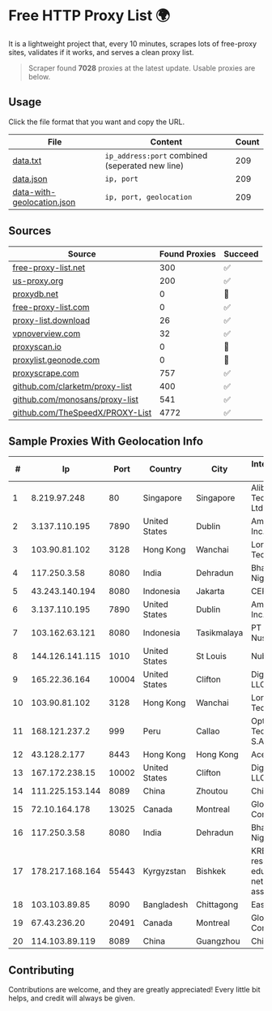 
# Free HTTP Proxy List 🌍

It is a lightweight project that, every 10 minutes, scrapes lots of free-proxy sites, validates if it works, and serves a clean proxy list.


> Scraper found **7028** proxies at the latest update. Usable proxies are below.

## Usage

Click the file format that you want and copy the URL.


|File|Content|Count|
|----|-------|-----|
|[data.txt](https://raw.githubusercontent.com/themiralay/Proxy-List-World/master/data.txt)|`ip_address:port` combined (seperated new line)|209|
|[data.json](https://raw.githubusercontent.com/themiralay/Proxy-List-World/master/data.json)|`ip, port`|209|
|[data-with-geolocation.json](https://raw.githubusercontent.com/themiralay/Proxy-List-World/master/data-with-geolocation.json)|`ip, port, geolocation`|209|

## Sources

|Source|Found Proxies|Succeed|
|------|-------------|-------|
|[free-proxy-list.net](https://free-proxy-list.net)|300|✅|
|[us-proxy.org](https://www.us-proxy.org)|200|✅|
|[proxydb.net](http://proxydb.net)|0|🚫|
|[free-proxy-list.com](https://free-proxy-list.com/?page=&port=&type%5B%5D=http&type%5B%5D=https&up_time=0&search=Search)|0|✅|
|[proxy-list.download](https://www.proxy-list.download/HTTP)|26|✅|
|[vpnoverview.com](https://vpnoverview.com/privacy/anonymous-browsing/free-proxy-servers)|32|✅|
|[proxyscan.io](https://www.proxyscan.io)|0|🚫|
|[proxylist.geonode.com](https://proxylist.geonode.com/api/proxy-list?limit=300&page=1&sort_by=lastChecked&sort_type=desc&protocols=http,https)|0|🚫|
|[proxyscrape.com](https://api.proxyscrape.com/v2/?request=displayproxies&protocol=http&timeout=10000&country=all&ssl=all&anonymity=all)|757|✅|
|[github.com/clarketm/proxy-list](https://raw.githubusercontent.com/clarketm/proxy-list/master/proxy-list-raw.txt)|400|✅|
|[github.com/monosans/proxy-list](https://raw.githubusercontent.com/monosans/proxy-list/main/proxies/http.txt)|541|✅|
|[github.com/TheSpeedX/PROXY-List](https://raw.githubusercontent.com/TheSpeedX/PROXY-List/master/http.txt)|4772|✅|


## Sample Proxies With Geolocation Info

|#|Ip|Port|Country|City|Internet Service Provider|
|-|--|----|-------|----|-------------------------|
|1|8.219.97.248|80|Singapore|Singapore|Alibaba (US) Technology Co., Ltd.|
|2|3.137.110.195|7890|United States|Dublin|Amazon.com, Inc.|
|3|103.90.81.102|3128|Hong Kong|Wanchai|Lonlife Technology Co.|
|4|117.250.3.58|8080|India|Dehradun|Bharat Sanchar Nigam Ltd|
|5|43.243.140.194|8080|Indonesia|Jakarta|CEPATNET|
|6|3.137.110.195|7890|United States|Dublin|Amazon.com, Inc.|
|7|103.162.63.121|8080|Indonesia|Tasikmalaya|PT Ring Media Nusantara|
|8|144.126.141.115|1010|United States|St Louis|Nubes, LLC|
|9|165.22.36.164|10004|United States|Clifton|DigitalOcean, LLC|
|10|103.90.81.102|3128|Hong Kong|Wanchai|Lonlife Technology Co.|
|11|168.121.237.2|999|Peru|Callao|Optical Technologies S.A.C.|
|12|43.128.2.177|8443|Hong Kong|Hong Kong|Aceville Pte.ltd|
|13|167.172.238.15|10002|United States|Clifton|DigitalOcean, LLC|
|14|111.225.153.144|8089|China|Zhoutou|China Telecom|
|15|72.10.164.178|13025|Canada|Montreal|GloboTech Communications|
|16|117.250.3.58|8080|India|Dehradun|Bharat Sanchar Nigam Ltd|
|17|178.217.168.164|55443|Kyrgyzstan|Bishkek|KRENA - Kyrgyz research and education network association|
|18|103.103.89.85|8090|Bangladesh|Chittagong|Easy|
|19|67.43.236.20|20491|Canada|Montreal|GloboTech Communications|
|20|114.103.89.119|8089|China|Guangzhou|Chinanet|



## Contributing

Contributions are welcome, and they are greatly appreciated! Every
little bit helps, and credit will always be given.

